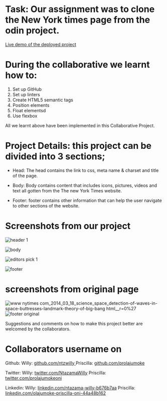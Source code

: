 # Task: Our assignment was to clone the New York times page from the odin project.
[Live demo of the deployed project](https://ntzwilly.github.io/New-York-Times-/)

# During the collaborative we learnt how to:
 1. Set up GitHub
 2. Set up linters 
 3. Create HTML5 semantic tags
 4. Position elements
 5. Float elementsd
 6. Use flexbox 
 
 All we learnt above have been implemented in this Collaborative Project.
 
 # Project Details: this project can be divided into 3 sections;
- Head: The head contains the link to css, meta name & charset and title of the page.

- Body: Body contains  content that includes icons, pictures, videos and text all gotten from the The new York Times website.

- Footer: footer contains other information that can help the user navigate to other sections of the website. 

# Screenshots from our project

![header 1](https://user-images.githubusercontent.com/69638013/104853591-2de94100-5902-11eb-89f3-182227b5f5b3.png)

![body ](https://user-images.githubusercontent.com/69638013/104853698-c7185780-5902-11eb-8c31-6efea6680425.png)


![editors pick 1](https://user-images.githubusercontent.com/69638013/104853600-3d688a00-5902-11eb-9570-95e573ad967d.png)

![footer](https://user-images.githubusercontent.com/69638013/104853601-40637a80-5902-11eb-9f4f-1a5cf139cedf.png)


# screenshots from original page 
![www nytimes com_2014_03_18_science_space_detection-of-waves-in-space-buttresses-landmark-theory-of-big-bang html__r=0%27](https://user-images.githubusercontent.com/69638013/104735931-85d94980-5742-11eb-902e-d66730ac3354.png)
![footer original](https://user-images.githubusercontent.com/69638013/104735941-87a30d00-5742-11eb-9d1c-6faefe821e03.png)

Suggestions and comments on how to make this project better are welcomed by the collaborators.
# Collaborators username on

Github: 
Willy: [github.com/ntzwilly ](https://github.com/ntzwilly )
Priscilla: [github.com/prolajumoke](github.com/prolajumoke)

Twitter:
Willy: [twitter.com/NtazamaWilly](twitter.com/NtazamaWilly)
Priscilla: [twitter.com/prolajumokeoni](twitter.com/prolajumokeoni)

Linkedin:
Willy: [linkedin.com/ntazama-willy-b676b7aa](linkedin.com/ntazama-willy-b676b7aa)
Priscilla: [linkedin.com/olajumoke-priscilla-oni-44a48b162](linkedin.com/olajumoke-priscilla-oni-44a48b162)


